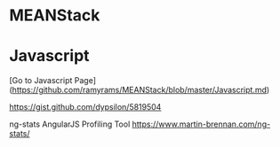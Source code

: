 # MEANStack

# Javascript 
[Go to Javascript Page] (https://github.com/ramyrams/MEANStack/blob/master/Javascript.md)



https://gist.github.com/dypsilon/5819504



ng-stats AngularJS Profiling Tool
https://www.martin-brennan.com/ng-stats/
